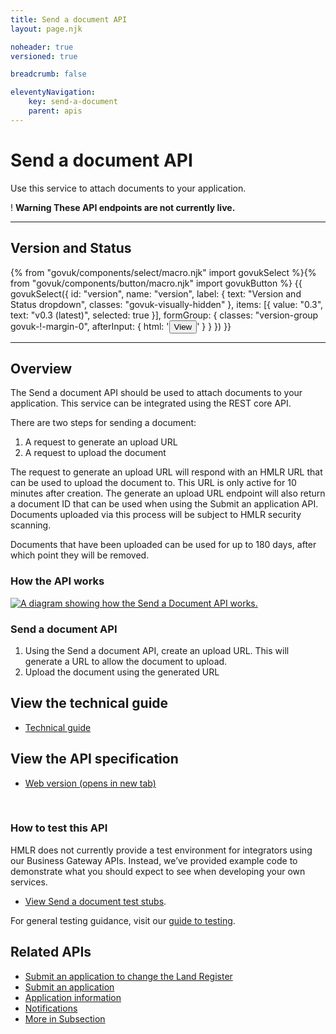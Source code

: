 ```yaml
---
title: Send a document API
layout: page.njk

noheader: true
versioned: true

breadcrumb: false

eleventyNavigation:
    key: send-a-document
    parent: apis
---
```


<div class="govuk-grid-row">
  <div class="govuk-grid-column-full">
    <h1 class="govuk-heading-xl">
      Send a document API
    </h1>
    <p class="govuk-body-l">Use this service to attach documents to your application.</p>
    <div class="govuk-warning-text">
      <span class="govuk-warning-text__icon" aria-hidden="true">!</span>
      <strong class="govuk-warning-text__text">
        <span class="govuk-visually-hidden">Warning</span>
        These API endpoints are not currently live.
      </strong>
    </div>
  </div>
</div>

<section class="govuk-grid-row">
  <div class="govuk-grid-column-two-thirds">
  <hr class="govuk-section-break govuk-section-break--m govuk-section-break--visible govuk-!-margin-top-0">
  <div class="bg-version-grid">
    <div>
        <h2 class="govuk-heading-m govuk-!-margin-0" id="version-and-status">Version and Status</h2>
    </div>
    <div>{% from "govuk/components/select/macro.njk" import govukSelect %}{% from "govuk/components/button/macro.njk" import govukButton %}
        {{ govukSelect({
        id: "version",
        name: "version",
        label: {
            text: "Version and Status dropdown",
            classes: "govuk-visually-hidden"
        },
        items: [{
            value: "0.3",
            text: "v0.3 (latest)",
            selected: true
        }],
        formGroup: {
            classes: "version-group govuk-!-margin-0",
            afterInput: {
                html: '<button type="submit" 
                class="govuk-button govuk-!-margin-0" 
                data-module="govuk-button"
                onclick="setVersion();"
                >View</button>'
            }
        }
        }) }}</div>
    </div>
    <hr class="govuk-section-break govuk-section-break--m govuk-section-break--visible">    
    <div>
      <h2 class="govuk-heading-m" id="overview">Overview</h2>
      <p class="govuk-body">
        The Send a document API should be used to attach documents to your application. This service can be integrated
        using the REST core API.</p>
      <p class="govuk-body">There are two steps for sending a document:</p>
      <ol class="govuk-list govuk-list--number">
        <li>A request to generate an upload URL</li>
        <li>A request to upload the document</li>
      </ol>
      <p class="govuk-body">The request to generate an upload URL will respond with an HMLR URL that can be used to
        upload the document to. This URL is only active for 10 minutes after creation. The generate an upload URL
        endpoint will also return a document ID that can be used when using the Submit an application API. Documents
        uploaded via this process will be subject to HMLR security scanning.</p>
      <p class="govuk-body">Documents that have been uploaded can be used for up to 180 days, after which point they
        will be removed.</p>
    </div>
    <div>
      <h3 class="govuk-heading-m" id="how-the-service-api-works">How the API works</h3>
      <div class="govuk-!-padding-bottom-3"></div>
      <a target="_blank" href="/assets/images/SendADocumentSequence.png"><img src="/assets/images/SendADocumentSequence.png" alt="A diagram showing how the Send a Document API works."></a>
      <h3 class="govuk-heading-s">Send a document API</h3>
      <ol class="govuk-list govuk-list--number">
        <li>Using the Send a document API, create an upload URL. This will generate a URL to allow the document to
          upload.</li>
        <li>Upload the document using the generated URL</li>
      </ol>
    </div>
    <div>
      <h2 class="govuk-heading-m" id="view-the-technical-guide">View the technical guide</h2>
      <ul class="govuk-list">
        <li>
          <a class="govuk-body govuk-link" href="./technical-guide">Technical guide</a>
        </li>
      </ul>
    </div>
    <div>
      <h2 class="govuk-heading-m" id="view-the-api-specification">View the API specification</h2>
      <ul class="govuk-list">
        <li>
          <a class="govuk-body govuk-link"
            href="https://landregistry.github.io/bgtechdoc/vcad/v0_3/vcad-spec.html#tag/Send-a-document-API"
            rel="noreferrer noopener" target="_blank">Web version (opens in new tab)</a>
        </li>
      </ul>
    </div>
    <br>
    <div>
      <h3 class="govuk-heading-m" id="how-to-test-this-service-api">How to test this API</h3>
      <p class="govuk-body">HMLR does not currently provide a test environment for integrators using our Business
        Gateway APIs. Instead, we’ve provided example code to demonstrate what you should expect to see when developing
        your own services.</p>
      <ul class="govuk-list">
        <li>
          <p class="govuk-body"><a class="govuk-body govuk-link" href="./test-stubs">View Send a
              document test stubs</a>.</p>
        </li>
      </ul>
      <p class="govuk-body">For general testing guidance, visit our <a class="govuk-body govuk-link"
          href="/a-guide-to-testing">guide to testing</a>.</p>
    </div>
  </div>
  <div class="govuk-grid-column-one-third">
    <aside class="related-items" role="complementary">
      <h2 class="govuk-heading-m" id="related-apis">
        Related APIs
      </h2>
      <nav role="navigation" aria-labelledby="related-apis">
        <ul class="govuk-list govuk-!-font-size-16">
          <li>
            <a class="govuk-body govuk-link" href="/apis/submit-an-application-to-change-the-land-register">
              Submit an application to change the Land Register
            </a>
          </li>
          <li>
            <a class="govuk-body govuk-link" href="/apis/submit-an-application">
              Submit an application
            </a>
          </li>
          <li>
            <a class="govuk-body govuk-link" href="/apis/application-information">
              Application information
            </a>
          </li>
          <li>
            <a class="govuk-body govuk-link" href="/apis/notifications">
              Notifications
            </a>
          </li>
          <li>
            <a class="govuk-body govuk-link govuk-!-font-weight-bold" href="/find-a-service-api">
              More <span class="govuk-visually-hidden">in Subsection</span>
            </a>
          </li>
        </ul>
      </nav>
    </aside>
  </div>
</section>

</div>